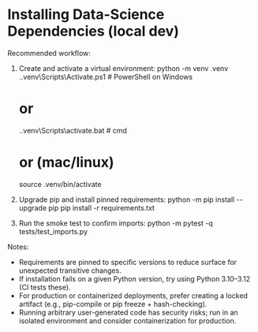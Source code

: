 # Installing Data-Science Dependencies (local dev)

Recommended workflow:

1. Create and activate a virtual environment:
   python -m venv .venv
   .\.venv\Scripts\Activate.ps1   # PowerShell on Windows
   # or
   .\.venv\Scripts\activate.bat   # cmd
   # or (mac/linux)
   source .venv/bin/activate

2. Upgrade pip and install pinned requirements:
   python -m pip install --upgrade pip
   pip install -r requirements.txt

3. Run the smoke test to confirm imports:
   python -m pytest -q tests/test_imports.py

Notes:
- Requirements are pinned to specific versions to reduce surface for unexpected transitive changes.
- If installation fails on a given Python version, try using Python 3.10–3.12 (CI tests these).
- For production or containerized deployments, prefer creating a locked artifact (e.g., pip-compile or pip freeze + hash-checking).
- Running arbitrary user-generated code has security risks; run in an isolated environment and consider containerization for production.